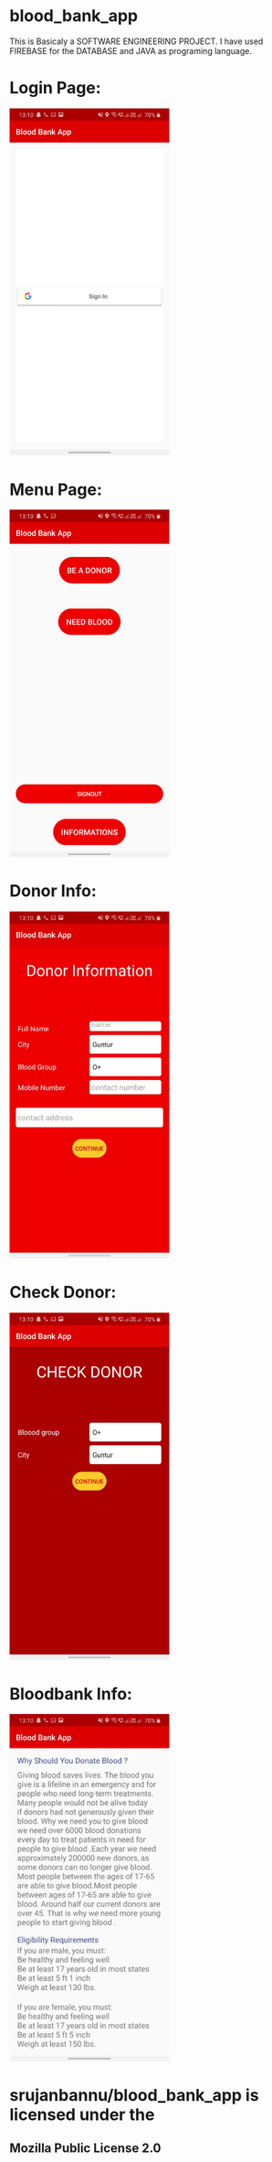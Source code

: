 # blood_bank_app
This is Basicaly a SOFTWARE ENGINEERING PROJECT.
I have used FIREBASE for the DATABASE and JAVA as programing language.

# Login Page:
<img src="loginPage.jpeg" width="280px" alt="Screenshot" />

# Menu Page:
<img src="menupage.jpeg" width="280px" alt="Screenshot" />

# Donor Info:
<img src="donorInfo.jpeg" width="280px" alt="Screenshot" />

# Check Donor:
<img src="checkdonor.jpeg" width="280px" alt="Screenshot" />

# Bloodbank Info:
<img src="bloodbankinfo.jpeg" width="280px" alt="Screenshot" />



# srujanbannu/blood_bank_app is licensed under the
## Mozilla Public License 2.0
